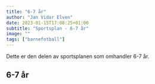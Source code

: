 ```yaml
---
title: "6-7 år"
author: "Jan Vidar Elven"
date: 2023-01-15T17:08:25+01:00
subtitle: "Sportsplan - 6-7 år"
image: ""
tags: ["barnefotball"]
---
```


Dette er den delen av sportsplanen som omhandler 6-7 år.

## 6-7 år

